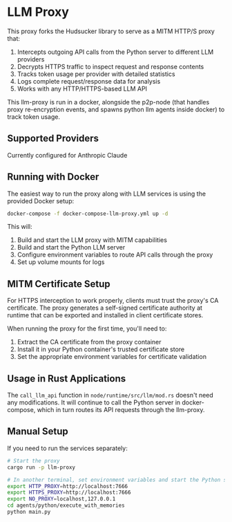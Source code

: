 # LLM Proxy

This proxy forks the Hudsucker library to serve as a MITM HTTP/S proxy that:

1. Intercepts outgoing API calls from the Python server to different LLM providers
2. Decrypts HTTPS traffic to inspect request and response contents
3. Tracks token usage per provider with detailed statistics
4. Logs complete request/response data for analysis
5. Works with any HTTP/HTTPS-based LLM API

This llm-proxy is run in a docker, alongside the p2p-node (that handles proxy re-encryption events, and spawns python llm agents inside docker) to track token usage.

## Supported Providers

Currently configured for Anthropic Claude

## Running with Docker

The easiest way to run the proxy along with LLM services is using the provided Docker setup:

```bash
docker-compose -f docker-compose-llm-proxy.yml up -d
```

This will:
1. Build and start the LLM proxy with MITM capabilities
2. Build and start the Python LLM server
3. Configure environment variables to route API calls through the proxy
4. Set up volume mounts for logs

## MITM Certificate Setup

For HTTPS interception to work properly, clients must trust the proxy's CA certificate. The proxy generates a self-signed certificate authority at runtime that can be exported and installed in client certificate stores.

When running the proxy for the first time, you'll need to:

1. Extract the CA certificate from the proxy container
2. Install it in your Python container's trusted certificate store
3. Set the appropriate environment variables for certificate validation


## Usage in Rust Applications

The `call_llm_api` function in `node/runtime/src/llm/mod.rs` doesn't need any modifications.
It will continue to call the Python server in docker-compose, which in turn routes its
API requests through the llm-proxy.

## Manual Setup

If you need to run the services separately:

```bash
# Start the proxy
cargo run -p llm-proxy

# In another terminal, set environment variables and start the Python server
export HTTP_PROXY=http://localhost:7666
export HTTPS_PROXY=http://localhost:7666
export NO_PROXY=localhost,127.0.0.1
cd agents/python/execute_with_memories
python main.py
```